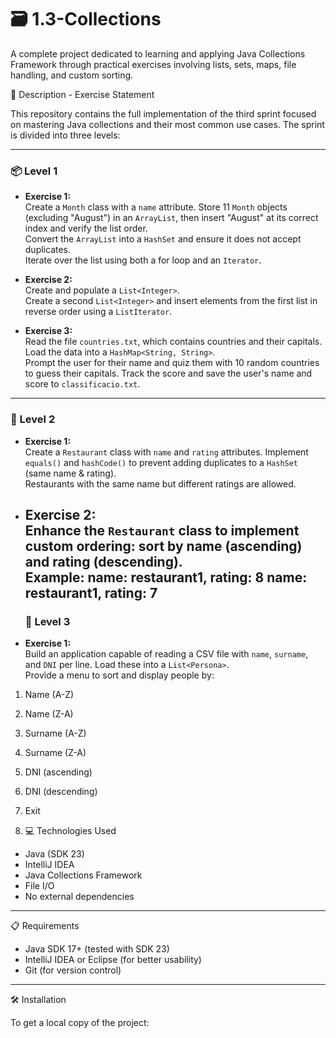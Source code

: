 # 🗃️ 1.3-Collections
A complete project dedicated to learning and applying Java Collections Framework through practical exercises involving lists, sets, maps, file handling, and custom sorting.

📄 Description - Exercise Statement

This repository contains the full implementation of the third sprint focused on mastering Java collections and their most common use cases. The sprint is divided into three levels:

---

### 📦 Level 1

- **Exercise 1:**  
  Create a `Month` class with a `name` attribute. Store 11 `Month` objects (excluding "August") in an `ArrayList`, then insert "August" at its correct index and verify the list order.  
  Convert the `ArrayList` into a `HashSet` and ensure it does not accept duplicates.  
  Iterate over the list using both a for loop and an `Iterator`.

- **Exercise 2:**  
  Create and populate a `List<Integer>`.  
  Create a second `List<Integer>` and insert elements from the first list in reverse order using a `ListIterator`.

- **Exercise 3:**  
  Read the file `countries.txt`, which contains countries and their capitals. Load the data into a `HashMap<String, String>`.  
  Prompt the user for their name and quiz them with 10 random countries to guess their capitals. Track the score and save the user's name and score to `classificacio.txt`.

---

### 🏨 Level 2

- **Exercise 1:**  
  Create a `Restaurant` class with `name` and `rating` attributes. Implement `equals()` and `hashCode()` to prevent adding duplicates to a `HashSet` (same name & rating).  
  Restaurants with the same name but different ratings are allowed.

- **Exercise 2:**  
  Enhance the `Restaurant` class to implement custom ordering: sort by name (ascending) and rating (descending).  
  Example:
  name: restaurant1, rating: 8
  name: restaurant1, rating: 7
  ---
  ### 👥 Level 3

- **Exercise 1:**  
Build an application capable of reading a CSV file with `name`, `surname`, and `DNI` per line. Load these into a `List<Persona>`.  
Provide a menu to sort and display people by:

1. Name (A-Z)  
2. Name (Z-A)  
3. Surname (A-Z)  
4. Surname (Z-A)  
5. DNI (ascending)  
6. DNI (descending)  
0. Exit

1. 💻 Technologies Used

- Java (SDK 23)
- IntelliJ IDEA
- Java Collections Framework
- File I/O
- No external dependencies

---

📋 Requirements

- Java SDK 17+ (tested with SDK 23)
- IntelliJ IDEA or Eclipse (for better usability)
- Git (for version control)

---

🛠️ Installation

To get a local copy of the project:

```bash
